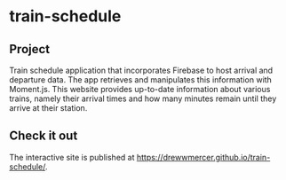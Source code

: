 # train-schedule

## Project
Train schedule application that incorporates Firebase to host arrival and departure data. The app retrieves and manipulates this information with Moment.js. This website provides up-to-date information about various trains, namely their arrival times and how many minutes remain until they arrive at their station.

## Check it out
The interactive site is published at https://drewwmercer.github.io/train-schedule/.
